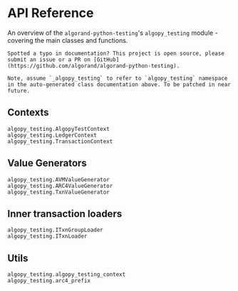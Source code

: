 # API Reference

An overview of the `algorand-python-testing`'s `algopy_testing` module - covering the main classes and functions.

```{hint}
Spotted a typo in documentation? This project is open source, please submit an issue or a PR on [GitHub](https://github.com/algorand/algorand-python-testing).
```

```{warning}
Note, assume `_algopy_testing` to refer to `algopy_testing` namespace in the auto-generated class documentation above. To be patched in near future.
```

## Contexts

```{autodoc2-summary}
algopy_testing.AlgopyTestContext
algopy_testing.LedgerContext
algopy_testing.TransactionContext
```

## Value Generators

```{autodoc2-summary}
algopy_testing.AVMValueGenerator
algopy_testing.ARC4ValueGenerator
algopy_testing.TxnValueGenerator
```

## Inner transaction loaders

```{autodoc2-summary}
algopy_testing.ITxnGroupLoader
algopy_testing.ITxnLoader
```

## Utils

```{autodoc2-summary}
algopy_testing.algopy_testing_context
algopy_testing.arc4_prefix
```
